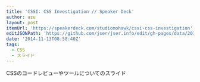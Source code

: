 ```yaml
---
title: 'CSSI: CSS Investigation // Speaker Deck'
author: azu
layout: post
itemUrl: 'https://speakerdeck.com/studiomohawk/cssi-css-investigation'
editJSONPath: 'https://github.com/jser/jser.info/edit/gh-pages/data/2014/11/index.json'
date: '2014-11-13T08:58:40Z'
tags:
  - CSS
  - スライド
---
```

CSSのコードレビューやツールについてのスライド
